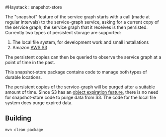 #Haystack : snapshot-store

The "snapshot" feature of the service graph starts with a call (made at regular intervals) to the service-graph service,
asking for a current copy of the service graph; the service graph that it receives is then persisted. Currently two 
types of persistent storage are supported:
1. The local file system, for development work and small installations
2. Amazon [AWS S3](https://aws.amazon.com/s3/)

The persistent copies can then be queried to observe the service graph at a point of time in the past.

This snapshot-store package contains code to manage both types of durable locations.

The persistent copies of the service-graph will be purged after a suitable amount of time. Since S3 has an 
[object expiration feature](https://aws.amazon.com/blogs/aws/amazon-s3-object-expiration/), there is no need 
for snapshot-store code to purge data from S3. The code for the local file system does purge expired data.

## Building

```
mvn clean package
```
